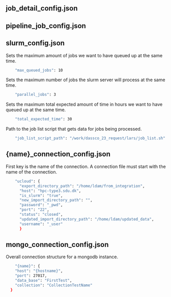 ## job_detail_config.json

## pipeline_job_config.json

## slurm_config.json
Sets the maximum amount of jobs we want to have queued up at the same time.
```bash
    "max_queued_jobs": 10
```
Sets the maximum number of jobs the slurm server will process at the same time. 
```bash
    "parallel_jobs": 3
```
Sets the maximum total expected amount of time in hours we want to have queued up at the same time.
```bash
    "total_expected_time": 30
```
Path to the job list script that gets data for jobs being processed. 
```bash
    "job_list_script_path": "/work/dassco_23_request/lars/job_list.sh"
```

## {name}_connection_config.json

First key is the name of the connection. A connection file must start with the name of the connection.
```bash
    "ucloud": {
      "export_directory_path": "/home/ldam/from_integration",
      "host": "hpc-type3.sdu.dk",
      "is_slurm": "true",
      "new_import_directory_path": "",
      "password": "_pwd",
      "port": "22",
      "status": "closed",
      "updated_import_directory_path": "/home/ldam/updated_data",
      "username": "_user"
      }
```

## mongo_connection_config.json
Overall connection structure for a mongodb instance.
```bash
    "{name}": {
    "host": "{hostname}",
    "port": 27017,
    "data_base": "FirstTest",
    "collection": "CollectionTestName"
  }
```
